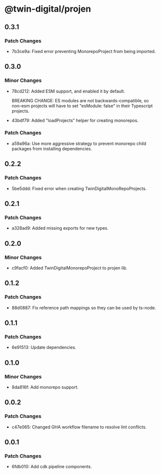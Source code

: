 # @twin-digital/projen

## 0.3.1

### Patch Changes

- 7b3ce9a: Fixed error preventing MonorepoProject from being imported.

## 0.3.0

### Minor Changes

- 78cd212: Added ESM support, and enabled it by default.

  BREAKING CHANGE: ES modules are not backwards-compatible, so non-esm projects will have to set "esModule: false" in their Typescript projects.

- 43bdf79: Added "loadProjects" helper for creating monorepos.

### Patch Changes

- a59a96a: Use more aggressive strategy to prevent monorepo child packages from installing dependencies.

## 0.2.2

### Patch Changes

- 5be5ddd: Fixed error when creating TwinDigitalMonoRepoProjects.

## 0.2.1

### Patch Changes

- a328ad9: Added missing exports for new types.

## 0.2.0

### Minor Changes

- c9facf0: Added TwinDigitalMonorepoProject to projen lib.

## 0.1.2

### Patch Changes

- 88d0887: Fix reference path mappings so they can be used by ts-node.

## 0.1.1

### Patch Changes

- 6e91513: Update dependencies.

## 0.1.0

### Minor Changes

- 8da816f: Add monorepo support.

## 0.0.2

### Patch Changes

- c47e065: Changed GHA workflow filename to resolve lint conflicts.

## 0.0.1

### Patch Changes

- 6fdb010: Add cdk pipeline components.
